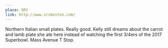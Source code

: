 ```yaml
---
place: SRV
link: http://www.srvboston.com/
---
```

Northern Italian small plates.  Really good. Kelly still dreams about the carrot and lamb plate she ate here instead of watching the first 3/4ers of the 2017 Superbowl.  Mass Avenue T Stop.